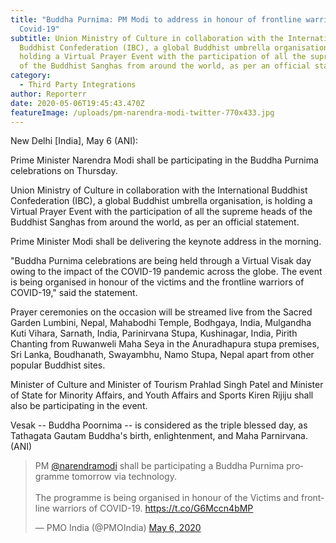 ```yaml
---
title: "Buddha Purnima: PM Modi to address in honour of frontline warriors of
  Covid-19"
subtitle: Union Ministry of Culture in collaboration with the International
  Buddhist Confederation (IBC), a global Buddhist umbrella organisation, is
  holding a Virtual Prayer Event with the participation of all the supreme heads
  of the Buddhist Sanghas from around the world, as per an official statement.
category:
  - Third Party Integrations
author: Reporterr
date: 2020-05-06T19:45:43.470Z
featureImage: /uploads/pm-narendra-modi-twitter-770x433.jpg
---
```

New Delhi \[India], May 6 (ANI): 

Prime Minister Narendra Modi shall be participating in the Buddha Purnima celebrations on Thursday.

Union Ministry of Culture in collaboration with the International Buddhist Confederation (IBC), a global Buddhist umbrella organisation, is holding a Virtual Prayer Event with the participation of all the supreme heads of the Buddhist Sanghas from around the world, as per an official statement.

Prime Minister Modi shall be delivering the keynote address in the morning.

"Buddha Purnima celebrations are being held through a Virtual Visak day owing to the impact of the COVID-19 pandemic across the globe. The event is being organised in honour of the victims and the frontline warriors of COVID-19," said the statement.

Prayer ceremonies on the occasion will be streamed live from the Sacred Garden Lumbini, Nepal, Mahabodhi Temple, Bodhgaya, India, Mulgandha Kuti Vihara, Sarnath, India, Parinirvana Stupa, Kushinagar, India, Pirith Chanting from Ruwanweli Maha Seya in the Anuradhapura stupa premises, Sri Lanka, Boudhanath, Swayambhu, Namo Stupa, Nepal apart from other popular Buddhist sites.

Minister of Culture and Minister of Tourism Prahlad Singh Patel and Minister of State for Minority Affairs, and Youth Affairs and Sports Kiren Rijiju shall also be participating in the event.

Vesak -- Buddha Poornima -- is considered as the triple blessed day, as Tathagata Gautam Buddha's birth, enlightenment, and Maha Parnirvana. (ANI)



<!--StartFragment-->

<blockquote class="twitter-tweet"><p lang="en" dir="ltr">PM <a href="https://twitter.com/narendramodi?ref_src=twsrc%5Etfw">@narendramodi</a> shall be participating a Buddha Purnima programme tomorrow via technology. <br><br>The programme is being organised in honour of the Victims and frontline warriors of COVID-19. <a href="https://t.co/G6Mccn4bMP">https://t.co/G6Mccn4bMP</a></p>&mdash; PMO India (@PMOIndia) <a href="https://twitter.com/PMOIndia/status/1258064700123693061?ref_src=twsrc%5Etfw">May 6, 2020</a></blockquote> <script async src="https://platform.twitter.com/widgets.js" charset="utf-8"></script>

<!--EndFragment-->